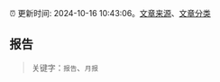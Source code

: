 :alarm_clock: 更新时间: 2024-10-16 10:43:06。[文章来源](/README.md)、[文章分类](/TAGS.md)

## 报告


> 关键字：`报告`、`月报`



